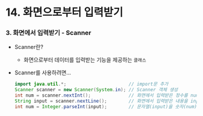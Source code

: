 # 14. 화면으로부터 입력받기

### 3. 화면에서 입력받기 - Scanner

- Scanner란?
    - 화면으로부터 데이터를 입력받는 기능을 제공하는 `클래스`
- Scanner를 사용하려면...
    
    ```java
    import java.util.*;                       // import문 추가
    Scanner scanner = new Scanner(System.in); // Scanner 객체 생성
    int num = scanner.nextInt();              // 화면에서 입력받은 정수를 num에 저장
    String input = scanner.nextLine();        // 화면에서 입력받은 내용을 input에 저장
    int num = Integer.parseInt(input);        // 문자열(input)을 숫자(num)로 변환
    ```